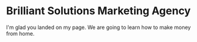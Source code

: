 # Brilliant Solutions Marketing Agency  

I'm glad you landed on my page. We are going to learn how to make money from home.
